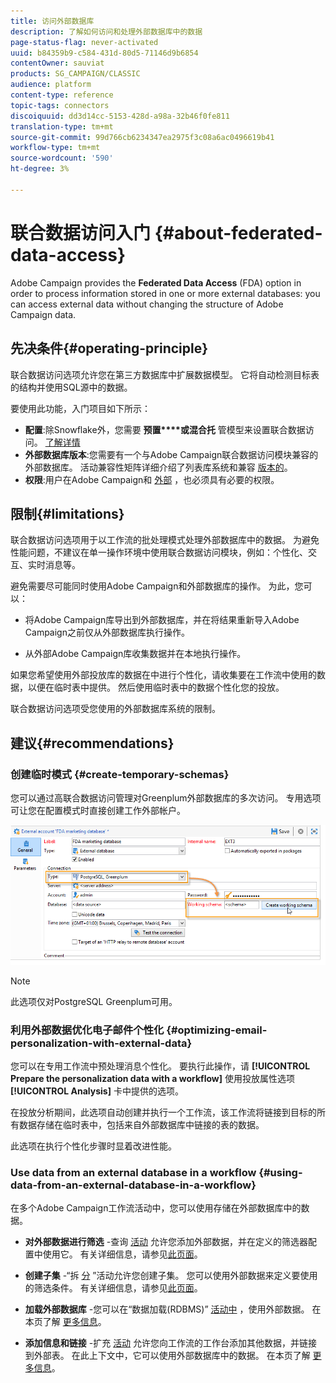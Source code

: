 ```yaml
---
title: 访问外部数据库
description: 了解如何访问和处理外部数据库中的数据
page-status-flag: never-activated
uuid: b84359b9-c584-431d-80d5-71146d9b6854
contentOwner: sauviat
products: SG_CAMPAIGN/CLASSIC
audience: platform
content-type: reference
topic-tags: connectors
discoiquuid: dd3d14cc-5153-428d-a98a-32b46f0fe811
translation-type: tm+mt
source-git-commit: 99d766cb6234347ea2975f3c08a6ac0496619b41
workflow-type: tm+mt
source-wordcount: '590'
ht-degree: 3%

---
```



# 联合数据访问入门 {#about-federated-data-access}

Adobe Campaign provides the **Federated Data Access** (FDA) option in order to process information stored in one or more external databases: you can access external data without changing the structure of Adobe Campaign data.

## 先决条件{#operating-principle}

联合数据访问选项允许您在第三方数据库中扩展数据模型。 它将自动检测目标表的结构并使用SQL源中的数据。

要使用此功能，入门项目如下所示：

* **配置**:除Snowflake外，您需要 **预置****或混合托** 管模型来设置联合数据访问。 [了解详情](../../installation/using/hosting-models.md)
* **外部数据库版本**:您需要有一个与Adobe Campaign联合数据访问模块兼容的外部数据库。 活动兼容性矩阵详细介绍了列表库系统和兼容 [版本的](../../rn/using/compatibility-matrix.md#FederatedDataAccessFDA)。
* **权限**:用户在Adobe Campaign和 [外部](../../installation/using/remote-database-access-rights.md) ，也必须具有必要的权限。

## 限制{#limitations}

联合数据访问选项用于以工作流的批处理模式处理外部数据库中的数据。 为避免性能问题，不建议在单一操作环境中使用联合数据访问模块，例如：个性化、交互、实时消息等。

避免需要尽可能同时使用Adobe Campaign和外部数据库的操作。 为此，您可以：

* 将Adobe Campaign库导出到外部数据库，并在将结果重新导入Adobe Campaign之前仅从外部数据库执行操作。

* 从外部Adobe Campaign库收集数据并在本地执行操作。

如果您希望使用外部投放库的数据在中进行个性化，请收集要在工作流中使用的数据，以便在临时表中提供。 然后使用临时表中的数据个性化您的投放。

联合数据访问选项受您使用的外部数据库系统的限制。

## 建议{#recommendations}

### 创建临时模式 {#create-temporary-schemas}

您可以通过高联合数据访问管理对Greenplum外部数据库的多次访问。 专用选项可让您在配置模式时直接创建工作外部帐户。

![](assets/fda_work_table.png)

>[!NOTE]
>
>此选项仅对PostgreSQL Greenplum可用。

### 利用外部数据优化电子邮件个性化 {#optimizing-email-personalization-with-external-data}

您可以在专用工作流中预处理消息个性化。 要执行此操作，请 **[!UICONTROL Prepare the personalization data with a workflow]** 使用投放属性选项 **[!UICONTROL Analysis]** 卡中提供的选项。

在投放分析期间，此选项自动创建并执行一个工作流，该工作流将链接到目标的所有数据存储在临时表中，包括来自外部数据库中链接的表的数据。

此选项在执行个性化步骤时显着改进性能。

### Use data from an external database in a workflow {#using-data-from-an-external-database-in-a-workflow}

在多个Adobe Campaign工作流活动中，您可以使用存储在外部数据库中的数据。

* **对外部数据进行筛选** -查询 [活动](../../workflow/using/targeting-data.md#selecting-data) 允许您添加外部数据，并在定义的筛选器配置中使用它。 有关详细信息，请参见[此页面](../../workflow/using/targeting-data.md#selecting-data)。

* **创建子集** -“拆 [分](../../workflow/using/split.md) ”活动允许您创建子集。 您可以使用外部数据来定义要使用的筛选条件。 有关详细信息，请参见[此页面](../../workflow/using/split.md)。

* **加载外部数据库** -您可以在“数据加载(RDBMS)” [活动中](../../workflow/using/data-loading--rdbms-.md) ，使用外部数据。 在本页了解 [更多信息](../../workflow/using/data-loading--rdbms-.md)。

* **添加信息和链接** -扩充 [活动](../../workflow/using/enrichment.md) 允许您向工作流的工作台添加其他数据，并链接到外部表。 在此上下文中，它可以使用外部数据库中的数据。 在本页了解 [更多信息](../../workflow/using/enrichment.md)。

